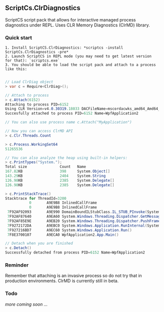 ## ScriptCs.ClrDiagnostics

ScriptCS script pack that allows for interactive managed process diagnostics under REPL. Uses CLR Memory Diagnostics (ClrMD) library.

### Quick start
	1. Install ScriptCS.ClrDiagnostics: *scriptcs -install ScriptCs.ClrDiagnostics -pre*
	2. Launch ScriptCS in REPL mode (you may need to get latest version for that): `scriptcs.exe`
	3. You should be able to load the script pack and attach to a process like this:
	
```csharp

// Load ClrDiag object
> var c = Require<ClrDiag>();

// Attach to process 
> c.Attach(6152)
Attaching to process PID=6152
Using CLR Version=v4.0.30319.18033 DACFileName=mscordacwks_amd64_Amd64_4.0.30319.18033.dll
Succesfully attached to process PID=6152 Name=WpfApplication2

// You can also use process name c.Attach("MyApplication")

// Now you can access ClrMD API
> c.Clr.Threads.Count

> c.Process.WorkingSet64
51265536

// You can also analyze the heap using built-in helpers: 
> c.PrintTypes("System.");
Total size               Count   Name
167.82KB                 398     System.Object[]
143.29KB                 2404    System.String
126.98KB                 2385    System.Delegate[]
126.98KB                 2385    System.Delegate[]

> c.PrintStackTrace()                                                                                                                                     
Stacktrace for ThreadId=3200                                                                                                                              
           0       A9E9B8 InlinedCallFrame                                                                                                                
           0       A9E9B8 InlinedCallFrame                                                                                                                
 7F92AF92093       A9E990 DomainBoundILStubClass.IL_STUB_PInvoke(System.Windows.Interop.MSG ByRef, System.Runtime.InteropServices.HandleRef, Int32, Int32)
 7F92AF87640       A9EA60 System.Windows.Threading.Dispatcher.GetMessage(System.Windows.Interop.MSG ByRef, IntPtr, Int32, Int32)                          
 7F92AF85E9E       A9EB20 System.Windows.Threading.Dispatcher.PushFrameImpl(System.Windows.Threading.DispatcherFrame)                                     
 7F9272172DA       A9EBC0 System.Windows.Application.RunInternal(System.Windows.Window)                                                                   
 7F927216BD7       A9EC60 System.Windows.Application.Run()                                                                                                
 7F8E3700107       A9ECA0 WpfApplication2.App.Main()                                                                                                      

// Detach when you are finished
> c.Detach()                                                    
Successfully detached from process PID=6152 Name=WpfApplication2
```

### Reminder

Remember that attaching is an invasive process so do not try that in production environments. ClrMD is currently still in beta.

### Todo

*more coming soon ...*




